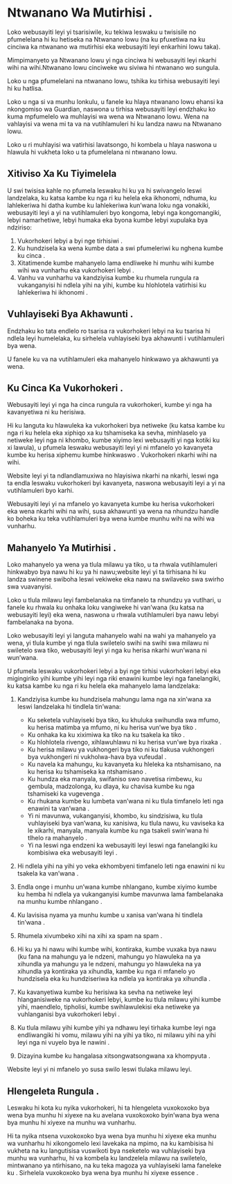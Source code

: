 # Ntwanano Wa Mutirhisi .

Loko webusayiti leyi yi tsarisiwile, ku tekiwa leswaku u twisisile no pfumelelana hi ku hetiseka na Ntwanano lowu (na ku pfuxetiwa na ku cinciwa ka ntwanano wa mutirhisi eka webusayiti leyi enkarhini lowu taka).

Mimpimanyeto ya Ntwanano lowu yi nga cinciwa hi webusayiti leyi nkarhi wihi na wihi.Ntwanano lowu cinciweke wu siviwa hi ntwanano wo sungula.

Loko u nga pfumelelani na ntwanano lowu, tshika ku tirhisa webusayiti leyi hi ku hatlisa.

Loko u nga si va munhu lonkulu, u fanele ku hlaya ntwanano lowu ehansi ka nkongomiso wa Guardian, naswona u tirhisa webusayiti leyi endzhaku ko kuma mpfumelelo wa muhlayisi wa wena wa Ntwanano lowu. Wena na vahlayisi va wena mi ta va na vutihlamuleri hi ku landza nawu na Ntwanano lowu.

Loko u ri muhlayisi wa vatirhisi lavatsongo, hi kombela u hlaya naswona u hlawula hi vukheta loko u ta pfumelelana ni ntwanano lowu.

## Xitiviso Xa Ku Tiyimelela

U swi twisisa kahle no pfumela leswaku hi ku ya hi swivangelo leswi landzelaka, ku katsa kambe ku nga ri ku helela eka ikhonomi, ndhuma, ku lahlekeriwa hi datha kumbe ku lahlekeriwa kun’wana loku nga vonakiki, webusayiti leyi a yi na vutihlamuleri byo kongoma, lebyi nga kongomangiki, lebyi namarhetiwe, lebyi humaka eka byona kumbe lebyi xupulaka bya ndziriso:

1. Vukorhokeri lebyi a byi nge tirhisiwi .
1. Ku hundzisela ka wena kumbe data a swi pfumeleriwi ku nghena kumbe ku cinca .
1. Xitatimende kumbe mahanyelo lama endliweke hi munhu wihi kumbe wihi wa vunharhu eka vukorhokeri lebyi .
1. Vanhu va vunharhu va kandziyisa kumbe ku rhumela rungula ra vukanganyisi hi ndlela yihi na yihi, kumbe ku hlohlotela vatirhisi ku lahlekeriwa hi ikhonomi .

## Vuhlayiseki Bya Akhawunti .

Endzhaku ko tata endlelo ro tsarisa ra vukorhokeri lebyi na ku tsarisa hi ndlela leyi humelelaka, ku sirhelela vuhlayiseki bya akhawunti i vutihlamuleri bya wena.

U fanele ku va na vutihlamuleri eka mahanyelo hinkwawo ya akhawunti ya wena.

## Ku Cinca Ka Vukorhokeri .

Webusayiti leyi yi nga ha cinca rungula ra vukorhokeri, kumbe yi nga ha kavanyetiwa ni ku herisiwa.

Hi ku languta ku hlawuleka ka vukorhokeri bya netiweke (ku katsa kambe ku nga ri ku helela eka xiphiqo xa ku tshamiseka ka sevha, minhlaselo ya netiweke leyi nga ni khombo, kumbe xiyimo lexi webusayiti yi nga kotiki ku xi lawula), u pfumela leswaku webusayiti leyi yi ni mfanelo yo kavanyeta kumbe ku herisa xiphemu kumbe hinkwaswo . Vukorhokeri nkarhi wihi na wihi.

Website leyi yi ta ndlandlamuxiwa no hlayisiwa nkarhi na nkarhi, leswi nga ta endla leswaku vukorhokeri byi kavanyeta, naswona webusayiti leyi a yi na vutihlamuleri byo karhi.

Webusayiti leyi yi na mfanelo yo kavanyeta kumbe ku herisa vukorhokeri eka wena nkarhi wihi na wihi, susa akhawunti ya wena na nhundzu handle ko boheka ku teka vutihlamuleri bya wena kumbe munhu wihi na wihi wa vunharhu.

## Mahanyelo Ya Mutirhisi .

Loko mahanyelo ya wena ya tlula milawu ya tiko, u ta rhwala vutihlamuleri hinkwabyo bya nawu hi ku ya hi nawu;website leyi yi ta tirhisana hi ku landza swinene swiboha leswi vekiweke eka nawu na swilaveko swa swirho swa vuavanyisi.

Loko u tlula milawu leyi fambelanaka na timfanelo ta nhundzu ya vutlhari, u fanele ku rhwala ku onhaka loku vangiweke hi van’wana (ku katsa na webusayiti leyi) eka wena, naswona u rhwala vutihlamuleri bya nawu lebyi fambelanaka na byona.

Loko webusayiti leyi yi languta mahanyelo wahi na wahi ya mahanyelo ya wena, yi tlula kumbe yi nga tlula swiletelo swihi na swihi swa milawu ni swiletelo swa tiko, webusayiti leyi yi nga ku herisa nkarhi wun’wana ni wun’wana.

U pfumela leswaku vukorhokeri lebyi a byi nge tirhisi vukorhokeri lebyi eka migingiriko yihi kumbe yihi leyi nga riki enawini kumbe leyi nga fanelangiki, ku katsa kambe ku nga ri ku helela eka mahanyelo lama landzelaka:

1. Kandziyisa kumbe ku hundzisela mahungu lama nga na xin’wana xa leswi landzelaka hi tindlela tin’wana:

   * Ku seketela vuhlayiseki bya tiko, ku khuluka swihundla swa mfumo, ku herisa matimba ya mfumo, ni ku herisa vun’we bya tiko .
   * Ku onhaka ka ku xiximiwa ka tiko na ku tsakela ka tiko .
   * Ku hlohlotela rivengo, xihlawuhlawu ni ku herisa vun’we bya rixaka .
   * Ku herisa milawu ya vukhongeri bya tiko ni ku tlakusa vukhongeri bya vukhongeri ni vukholwa-hava bya vufeudal .
   * Ku navela ka mahungu, ku kavanyeta ku hleleka ka ntshamisano, na ku herisa ku tshamiseka ka ntshamisano .
   * Ku hundza eka manyala, swifaniso swo navetisa rimbewu, ku gembula, madzolonga, ku dlaya, ku chavisa kumbe ku nga tshamiseki ka vugevenga .
   * Ku rhukana kumbe ku lumbeta van’wana ni ku tlula timfanelo leti nga enawini ta van’wana .
   * Yi ni mavunwa, vukanganyisi, khombo, ku sindzisiwa, ku tlula vuhlayiseki bya van’wana, ku xanisiwa, ku tlula nawu, ku vaviseka ka le xikarhi, manyala, manyala kumbe ku nga tsakeli swin’wana hi tlhelo ra mahanyelo .
   * Yi na leswi nga endzeni ka webusayiti leyi leswi nga fanelangiki ku kombisiwa eka webusayiti leyi .

1. Hi ndlela yihi na yihi yo veka ekhombyeni timfanelo leti nga enawini ni ku tsakela ka van’wana .
1. Endla onge i munhu un’wana kumbe nhlangano, kumbe xiyimo kumbe ku hemba hi ndlela ya vukanganyisi kumbe mavunwa lama fambelanaka na munhu kumbe nhlangano .
1. Ku lavisisa nyama ya munhu kumbe u xanisa van’wana hi tindlela tin’wana .
1. Rhumela xivumbeko xihi na xihi xa spam na spam .
1. Hi ku ya hi nawu wihi kumbe wihi, kontiraka, kumbe vuxaka bya nawu (ku fana na mahungu ya le ndzeni, mahungu yo hlawuleka na ya xihundla ya mahungu ya le ndzeni, mahungu yo hlawuleka na ya xihundla ya kontiraka ya xihundla, kambe ku nga ri mfanelo yo hundzisela eka ku hundziseriwa ka ndlela ya kontiraka ya xihundla .
1. Ku kavanyetiwa kumbe ku herisiwa ka sevha na netiweke leyi hlanganisiweke na vukorhokeri lebyi, kumbe ku tlula milawu yihi kumbe yihi, maendlelo, tipholisi, kumbe swihlawulekisi eka netiweke ya vuhlanganisi bya vukorhokeri lebyi .
1. Ku tlula milawu yihi kumbe yihi ya ndhawu leyi tirhaka kumbe leyi nga endliwangiki hi vomu, milawu yihi na yihi ya tiko, ni milawu yihi na yihi leyi nga ni vuyelo bya le nawini .
1. Dizayina kumbe ku hangalasa xitsongwatsongwana xa khompyuta .

Website leyi yi ni mfanelo yo susa swilo leswi tlulaka milawu leyi.

## Hlengeleta Rungula .

Leswaku hi kota ku nyika vukorhokeri, hi ta hlengeleta vuxokoxoko bya wena bya munhu hi xiyexe na ku avelana vuxokoxoko byin’wana bya wena bya munhu hi xiyexe na munhu wa vunharhu.

Hi ta nyika ntsena vuxokoxoko bya wena bya munhu hi xiyexe eka munhu wa vunharhu hi xikongomelo lexi lavekaka na mpimo, na ku kambisisa hi vukheta na ku langutisisa vuswikoti bya nseketelo wa vuhlayiseki bya munhu wa vunharhu, hi va kombela ku landzelela milawu na swiletelo, mintwanano ya ntirhisano, na ku teka magoza ya vuhlayiseki lama faneleke ku . Sirhelela vuxokoxoko bya wena bya munhu hi xiyexe essence .
